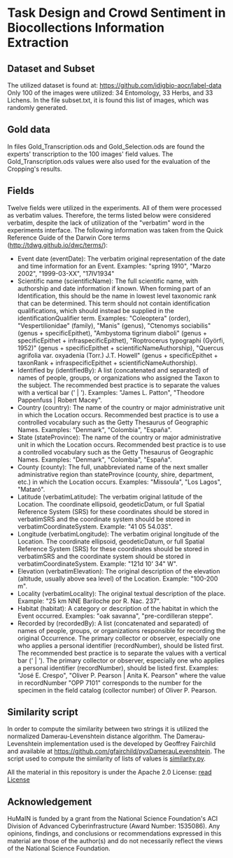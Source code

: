 # Task Design and Crowd Sentiment in Biocollections Information Extraction

## Dataset and Subset
The utilized dataset is found at: https://github.com/idigbio-aocr/label-data
Only 100 of the images were utilized: 34 Entomology, 33 Herbs, and 33 Lichens.
In the file subset.txt, it is found this list of images, which was randomly generated.

## Gold data
In files Gold_Transcription.ods and Gold_Selection.ods are found the experts' transcription to the 100 images' field values.
The Gold_Transcription.ods values were also used for the evaluation of the Cropping's results.

## Fields
Twelve fields were utilized in the experiments. All of them were processed as verbatim values. Therefore, the terms listed below were considered verbatim, despite the lack of utilization of the "verbatim" word in the experiments interface. The following information was taken from the Quick Reference Guide of the Darwin Core terms (http://tdwg.github.io/dwc/terms/):
- Event date (eventDate): The verbatim original representation of the date and time information for an Event. Examples: "spring 1910", "Marzo 2002", "1999-03-XX", "17IV1934"
- Scientific name (scientificName): The full scientific name, with authorship and date information if known. When forming part of an Identification, this should be the name in lowest level taxonomic rank that can be determined. This term should not contain identification qualifications, which should instead be supplied in the identificationQualifier term. Examples: "Coleoptera" (order), "Vespertilionidae" (family), "Manis" (genus), "Ctenomys sociabilis" (genus + specificEpithet), "Ambystoma tigrinum diaboli" (genus + specificEpithet + infraspecificEpithet), "Roptrocerus typographi (Györfi, 1952)" (genus + specificEpithet + scientificNameAuthorship), "Quercus agrifolia var. oxyadenia (Torr.) J.T. Howell" (genus + specificEpithet + taxonRank + infraspecificEpithet + scientificNameAuthorship).
- Identified by (identifiedBy): A list (concatenated and separated) of names of people, groups, or organizations who assigned the Taxon to the subject. The recommended best practice is to separate the values with a vertical bar (' | '). Examples: "James L. Patton", "Theodore Pappenfuss | Robert Macey".
- Country (country): The name of the country or major administrative unit in which the Location occurs. Recommended best practice is to use a controlled vocabulary such as the Getty Thesaurus of Geographic Names. Examples: "Denmark", "Colombia", "España".
- State (stateProvince): The name of the country or major administrative unit in which the Location occurs. Recommended best practice is to use a controlled vocabulary such as the Getty Thesaurus of Geographic Names. Examples: "Denmark", "Colombia", "España".
- County (county): The full, unabbreviated name of the next smaller administrative region than stateProvince (county, shire, department, etc.) in which the Location occurs. Examples: "Missoula", "Los Lagos", "Mataró".
- Latitude (verbatimLatitude): The verbatim original latitude of the Location. The coordinate ellipsoid, geodeticDatum, or full Spatial Reference System (SRS) for these coordinates should be stored in verbatimSRS and the coordinate system should be stored in verbatimCoordinateSystem. Example: "41 05 54.03S".
- Longitude (verbatimLongitude): The verbatim original longitude of the Location. The coordinate ellipsoid, geodeticDatum, or full Spatial Reference System (SRS) for these coordinates should be stored in verbatimSRS and the coordinate system should be stored in verbatimCoordinateSystem. Example: "121d 10' 34" W".
- Elevation (verbatimElevation): The original description of the elevation (altitude, usually above sea level) of the Location. Example: "100-200 m".
- Locality (verbatimLocality): The original textual description of the place. Example: "25 km NNE Bariloche por R. Nac. 237".
- Habitat (habitat): A category or description of the habitat in which the Event occurred. Examples: "oak savanna", "pre-cordilleran steppe".
- Recorded by (recordedBy): A list (concatenated and separated) of names of people, groups, or organizations responsible for recording the original Occurrence. The primary collector or observer, especially one who applies a personal identifier (recordNumber), should be listed first. The recommended best practice is to separate the values with a vertical bar (' | '). The primary collector or observer, especially one who applies a personal identifier (recordNumber), should be listed first. Examples: "José E. Crespo", "Oliver P. Pearson | Anita K. Pearson" where the value in recordNumber "OPP 7101" corresponds to the number for the specimen in the field catalog (collector number) of Oliver P. Pearson.

## Similarity script
In order to compute the similarity between two strings it is utilized the normalized Damerau-Levenshtein distance algorithm. The Damerau-Levenshtein implementation used is the developed by Geoffrey Fairchild and available at https://github.com/gfairchild/pyxDamerauLevenshtein.
The script used to compute the similarity of lists of values is [similarity.py](https://github.com/acislab/HuMaIN_Crowdsourcing_Complexity/blob/master/similarity.py).

All the material in this repository is under the Apache 2.0 License: [read License](https://github.com/acislab/HuMaIN_Crowdsourcing_Complexity/blob/master/LICENSE)

## Acknowledgement
HuMaIN is funded by a grant from the National Science Foundation's ACI Division of Advanced Cyberinfrastructure (Award Number: 1535086).
Any opinions, findings, and conclusions or recommendations expressed in this material are those of the author(s) and
do not necessarily reflect the views of the National Science Foundation.
